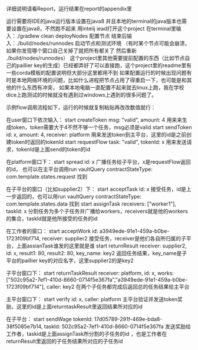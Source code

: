 详细说明请看Report，运行结果在report的appendix里

运行需要将IDE的java运行版本设置在java8
并且本地的terminal的java版本也需要设置在java8，不然跑不起来
用intelij iead打开这个project
在terminal里输入：./gradlew clean deployNodes 配置节点
结束后输入：./build/nodes/runnodes 启动节点和测试环境
（有时某个节点可能会崩溃，如果你发现哪个窗口自己关掉了就把所有都关了
然后重新 ./build/nodes/runnodes）
这个project里其他需要提前配置的东西（比如节点自己的paillier key的生成）已经都弄好了可以直接跑，这个project里的readme里有一些corda模板的配置说明但大部分这里都用不到
如果配置运行的时候出现问题有时是本地网络环境的问题，比如什么进程把节点占用了得重启一下，也可能是和其他的什么东西有冲突，
如果本地电脑一直配置不起来就去linux上跑，我在学校dice上跑测试的时候就没有遇到过windows上遇到的很多问题了。

示例flow调用流程如下，运行的时候就复制粘贴再改改数值就行：

在user窗口下依次输入：
start createToken msg: "valid", amount: 4     用来来生成token，token需要大于4不然不够一个任务，msg必须是valid
start sendToken id: x, amount: 4, receiver: platform 用来发送token到主平台，这里的id是之前创建token时返回的tokenId
start requestFlow task: "valid", tokenId: x 用来发送请求，tokenId是上面send的token的id

在platform窗口下：
start spread id: x 广播任务给子平台，x是requestFlow返回的id，
也可以在主平台调用run vaultQuery contractStateType: com.template.states.request 找到

在子平台的窗口（比如supplier2）下：
start acceptTask id: x 接受任务，id是上一步返回的，也可以用run vaultQuery contractStateType: com.template.states.data 找到
start assignTask receivers: ["worker1"], taskId: x 分割任务为多个子任务并广播给workers，receivers就是他的workers的集合，taskId就是他所接受的任务的id

在工作者的窗口：
start acceptWork id: a3949ede-91e1-459a-b0be-1723f09bf714, receiver: supplier2 接受任务，receiver是他们各自所归属的子平台，上面assianTask谁发的这里就是谁
start returnResult receiver: supplier2, id: x, result1: 80, result2: 80, key_name: key2 返回任务结果，key_name是子平台的paillier key的对应名字，这里supplier2的是key2

子平台窗口下：
start returnTaskResult receiver: platform, id: x, works: ["502c95a2-7ef1-410d-8660-0714f5e367fa","a3949ede-91e1-459a-b0be-1723f09bf714"], caller: key2
在两个子任务都完成后返回总的任务结果给主平台

主平台窗口下：
start verify id: x, caller: platform 主平台验证并发送token奖励，这里的id是上面returntaskResult里返回结果所对应的id

在子平台：
start sendWage tokenId: 17d05789-291f-469e-bda8-38f5085e7b14, taskId: 502c95a2-7ef1-410d-8660-0714f5e367fa 发送奖励给工作者，taskid是上面assignTask所分割的子任务的id
，也是工作者在returnResult里返回的子任务结果所对应的子任务id

